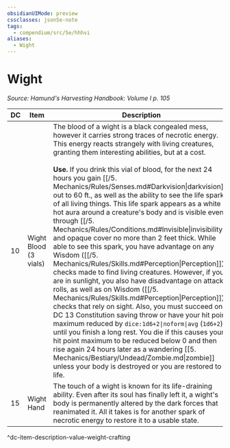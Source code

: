 ```yaml
---
obsidianUIMode: preview
cssclasses: json5e-note
tags:
  - compendium/src/5e/hhhvi
aliases:
  - Wight
---
```

# Wight
*Source: Hamund's Harvesting Handbook: Volume I p. 105* 

| DC | Item | Description | Value | Weight | Crafting |
|----|------|-------------|-------|--------|----------|
| 10 | Wight Blood (3 vials) | The blood of a wight is a black congealed mess, however it carries strong traces of necrotic energy. This energy reacts strangely with living creatures, granting them interesting abilities, but at a cost.<br /><br />**Use.** If you drink this vial of blood, for the next 24 hours you gain [[/5. Mechanics/Rules/Senses.md#Darkvision\|darkvision]] out to 60 ft., as well as the ability to see the life spark of all living things. This life spark appears as a white hot aura around a creature's body and is visible even through [[/5. Mechanics/Rules/Conditions.md#Invisible\|invisibility]], and opaque cover no more than 2 feet thick. While able to see this spark, you have advantage on any Wisdom ([[/5. Mechanics/Rules/Skills.md#Perception\|Perception]]) checks made to find living creatures. However, if you are in sunlight, you also have disadvantage on attack rolls, as well as on Wisdom ([[/5. Mechanics/Rules/Skills.md#Perception\|Perception]]) checks that rely on sight. Also, you must succeed on a DC 13 Constitution saving throw or have your hit point maximum reduced by `dice:1d6+2\|noform\|avg` (`1d6+2`) until you finish a long rest. You die if this causes your hit point maximum to be reduced below 0 and then rise again 24 hours later as a wandering [[5. Mechanics/Bestiary/Undead/Zombie.md\|zombie]] unless your body is destroyed or you are restored to life. | 5 gp | 1 lb | — |
| 15 | Wight Hand | The touch of a wight is known for its life-draining ability. Even after its soul has finally left it, a wight's body is permanently altered by the dark forces that reanimated it. All it takes is for another spark of necrotic energy to restore it to a usable state. | 30 gp | 2 lb | [[5. Mechanics/Items/Hand Of Undeath (HHHVI).md\|Hand of Undeath]] |
^dc-item-description-value-weight-crafting
